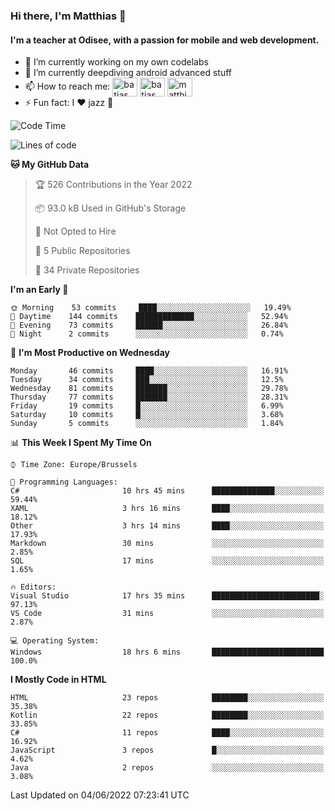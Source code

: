 ### Hi there, I'm Matthias 👋

#### I'm a teacher at Odisee, with a passion for mobile and web development.

- 🔭 I’m currently working on my own codelabs
- 🌱 I’m currently deepdiving android advanced stuff
- 📫 How to reach me: <a href="https://dev.to/batjas" target="_blank"><img align="center" src="https://raw.githubusercontent.com/rahuldkjain/github-profile-readme-generator/master/src/images/icons/Social/devto.svg" alt="batjas" height="30" width="40" /></a>
<a href="https://twitter.com/batjas" target="_blank"><img align="center" src="https://raw.githubusercontent.com/rahuldkjain/github-profile-readme-generator/master/src/images/icons/Social/twitter.svg" alt="batjas" height="30" width="40" /></a>
<a href="https://linkedin.com/in/matthiasdruwé" target="_blank"><img align="center" src="https://raw.githubusercontent.com/rahuldkjain/github-profile-readme-generator/master/src/images/icons/Social/linked-in-alt.svg" alt="matthiasdruwé" height="30" width="40" /></a>
- ⚡ Fun fact: I ❤ jazz 🎷


<!--START_SECTION:waka-->
![Code Time](http://img.shields.io/badge/Code%20Time-311%20hrs%2050%20mins-blue)

![Lines of code](https://img.shields.io/badge/From%20Hello%20World%20I%27ve%20Written-220%20Thousand%20lines%20of%20code-blue)

**🐱 My GitHub Data** 

> 🏆 526 Contributions in the Year 2022
 > 
> 📦 93.0 kB Used in GitHub's Storage 
 > 
> 🚫 Not Opted to Hire
 > 
> 📜 5 Public Repositories 
 > 
> 🔑 34 Private Repositories  
 > 
**I'm an Early 🐤** 

```text
🌞 Morning    53 commits     ████░░░░░░░░░░░░░░░░░░░░░   19.49% 
🌆 Daytime    144 commits    █████████████░░░░░░░░░░░░   52.94% 
🌃 Evening    73 commits     ██████░░░░░░░░░░░░░░░░░░░   26.84% 
🌙 Night      2 commits      ░░░░░░░░░░░░░░░░░░░░░░░░░   0.74%

```
📅 **I'm Most Productive on Wednesday** 

```text
Monday       46 commits     ████░░░░░░░░░░░░░░░░░░░░░   16.91% 
Tuesday      34 commits     ███░░░░░░░░░░░░░░░░░░░░░░   12.5% 
Wednesday    81 commits     ███████░░░░░░░░░░░░░░░░░░   29.78% 
Thursday     77 commits     ███████░░░░░░░░░░░░░░░░░░   28.31% 
Friday       19 commits     █░░░░░░░░░░░░░░░░░░░░░░░░   6.99% 
Saturday     10 commits     █░░░░░░░░░░░░░░░░░░░░░░░░   3.68% 
Sunday       5 commits      ░░░░░░░░░░░░░░░░░░░░░░░░░   1.84%

```


📊 **This Week I Spent My Time On** 

```text
⌚︎ Time Zone: Europe/Brussels

💬 Programming Languages: 
C#                       10 hrs 45 mins      ██████████████░░░░░░░░░░░   59.44% 
XAML                     3 hrs 16 mins       ████░░░░░░░░░░░░░░░░░░░░░   18.12% 
Other                    3 hrs 14 mins       ████░░░░░░░░░░░░░░░░░░░░░   17.93% 
Markdown                 30 mins             ░░░░░░░░░░░░░░░░░░░░░░░░░   2.85% 
SQL                      17 mins             ░░░░░░░░░░░░░░░░░░░░░░░░░   1.65%

🔥 Editors: 
Visual Studio            17 hrs 35 mins      ████████████████████████░   97.13% 
VS Code                  31 mins             ░░░░░░░░░░░░░░░░░░░░░░░░░   2.87%

💻 Operating System: 
Windows                  18 hrs 6 mins       █████████████████████████   100.0%

```

**I Mostly Code in HTML** 

```text
HTML                     23 repos            ████████░░░░░░░░░░░░░░░░░   35.38% 
Kotlin                   22 repos            ████████░░░░░░░░░░░░░░░░░   33.85% 
C#                       11 repos            ████░░░░░░░░░░░░░░░░░░░░░   16.92% 
JavaScript               3 repos             █░░░░░░░░░░░░░░░░░░░░░░░░   4.62% 
Java                     2 repos             ░░░░░░░░░░░░░░░░░░░░░░░░░   3.08%

```



 Last Updated on 04/06/2022 07:23:41 UTC
<!--END_SECTION:waka-->
